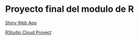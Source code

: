 # Proyecto final del modulo de R

[Shiny Web App](https://feeyo3-jorge0matah.shinyapps.io/webAppProyectoFinal/)

[RStudio Cloud Proyect](https://rstudio.cloud/content/4349638)

